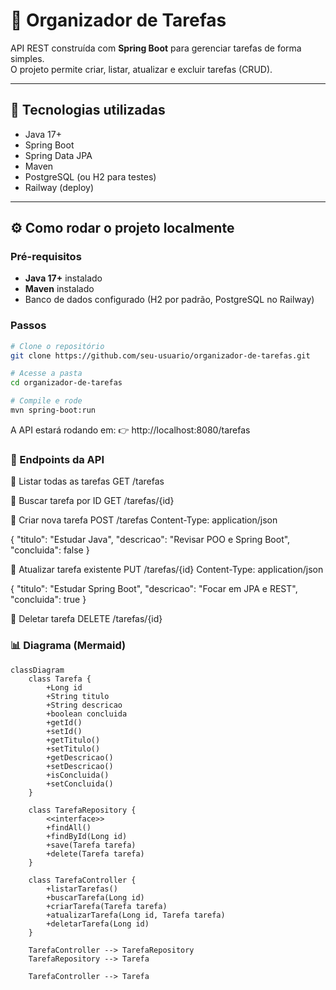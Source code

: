 # 📝 Organizador de Tarefas

API REST construída com **Spring Boot** para gerenciar tarefas de forma simples.  
O projeto permite criar, listar, atualizar e excluir tarefas (CRUD).  

---

## 🚀 Tecnologias utilizadas
- Java 17+
- Spring Boot
- Spring Data JPA
- Maven
- PostgreSQL (ou H2 para testes)
- Railway (deploy)

---

## ⚙️ Como rodar o projeto localmente

### Pré-requisitos
- **Java 17+** instalado  
- **Maven** instalado  
- Banco de dados configurado (H2 por padrão, PostgreSQL no Railway)

### Passos
```bash
# Clone o repositório
git clone https://github.com/seu-usuario/organizador-de-tarefas.git

# Acesse a pasta
cd organizador-de-tarefas

# Compile e rode
mvn spring-boot:run
```

A API estará rodando em:
👉 http://localhost:8080/tarefas

### 📌 Endpoints da API
🔹 Listar todas as tarefas
GET /tarefas

🔹 Buscar tarefa por ID
GET /tarefas/{id}

🔹 Criar nova tarefa
POST /tarefas
Content-Type: application/json

{
  "titulo": "Estudar Java",
  "descricao": "Revisar POO e Spring Boot",
  "concluida": false
}

🔹 Atualizar tarefa existente
PUT /tarefas/{id}
Content-Type: application/json

{
  "titulo": "Estudar Spring Boot",
  "descricao": "Focar em JPA e REST",
  "concluida": true
}

🔹 Deletar tarefa
DELETE /tarefas/{id}

### 📊 Diagrama (Mermaid)

```mermaid
classDiagram
    class Tarefa {
        +Long id
        +String titulo
        +String descricao
        +boolean concluida
        +getId()
        +setId()
        +getTitulo()
        +setTitulo()
        +getDescricao()
        +setDescricao()
        +isConcluida()
        +setConcluida()
    }

    class TarefaRepository {
        <<interface>>
        +findAll()
        +findById(Long id)
        +save(Tarefa tarefa)
        +delete(Tarefa tarefa)
    }

    class TarefaController {
        +listarTarefas()
        +buscarTarefa(Long id)
        +criarTarefa(Tarefa tarefa)
        +atualizarTarefa(Long id, Tarefa tarefa)
        +deletarTarefa(Long id)
    }

    TarefaController --> TarefaRepository
    TarefaRepository --> Tarefa

    TarefaController --> Tarefa
